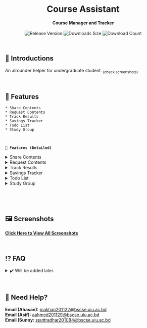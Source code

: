 <!-- 
  TODO:
      1. Add content sharing  -- Lead: Sunny
      2. Add result tracking  --|
      3. Add savings tracker  --| Lead: Ahasan
      4. Add todo fetures     --|
      5. Add study group      --|
-->

<h1 align="center">Course Assistant</h1>
<div align="center">
  <strong>Course Manager and Tracker</strong>
</div>
<br>
<div align="center">
  <!-- Release Version -->
    <img src="https://img.shields.io/github/tag/Ahsan40/course-assistant?color=blue&label=Release&style=for-the-badge" alt="Release Version" />
  <!-- Last Updated (Does not show Date, Only month and year)-->
    <!-- <img src="https://img.shields.io/github/release-date/Ahsan40/course-assistant?color=green&label=Updated&style=for-the-badge" alt="Release Date" /> -->
  <!-- Downloads Size -->
    <img src="https://img.shields.io/github/repo-size/Ahsan40/course-assistant?color=orange&label=Size&style=for-the-badge" alt="Downloads Size" />
  <!-- Download counts -->
    <img src="https://img.shields.io/github/downloads/Ahsan40/course-assistant/total?color=green&style=for-the-badge" alt="Download Count" />
</div>


&nbsp;
&nbsp;
## 💠 **Introductions**
  An alrounder helper for undergraduate student. <sub>(check screenshots)</sub>

&nbsp;
&nbsp;
## 📜 **Features**
    * Share Contents
    * Request Contents
    * Track Results
    * Savings Tracker
    * Todo List
    * Study Group

&nbsp;

**`🔹 Features (Detailed)`**

<details>
  <summary> Share Contents</summary>

    * Details will be added later.
</details>


<details>
  <summary> Request Contents</summary>

    * Details will be added later.
</details>

<details>
  <summary> Track Results</summary>

    * Details will be added later.
</details>

<details>
  <summary> Savings Tracker</summary>

    * Details will be added later.
</details>

<details>
  <summary> Todo List</summary>

    * Details will be added later.
</details>

<details>
  <summary> Study Group</summary>

    * Details will be added later.
</details>

&nbsp;
&nbsp;
<!-- 
## ⬇ **Downloads**
</strong>Will be added later</strong>
<br>
<br> -->
<!-- <a href="https://github.com/Ahsan40/course-assistant/releases"><img alt="GitHub release (latest by date including pre-releases)" src="https://img.shields.io/github/downloads-pre/Ahsan40/course-assistant/latest/total?color=red&label=Download%20latest&style=for-the-badge"></a> -->

&nbsp;
## 🖼️ **Screenshots**
<strong><a href="https://magicxmod.github.io/screenshots" target="_blank" rel="noopener">Click Here to View All Screenshots</a></strong>

&nbsp;
## ⁉️ **FAQ**
<details>
  <summary> ✔️ Will be added later.</summary>
<br>
  &nbsp; &nbsp; &nbsp;🅰️ Will be added later.

</details>

&nbsp;
## 🔆 **Need Help?**
**Email (Ahasan):** [makhan201122@bscse.uiu.ac.bd](mailto:makhan201122@bscse.uiu.ac.bd)\
**Email (Asif):** [aahmed201129@bscse.uiu.ac.bd](mailto:aahmed201129@bscse.uiu.ac.bd)\
**Email (Sunny:** [ssuttradhar201084@bscse.uiu.ac.bd](mailto:ssuttradhar201084@bscse.uiu.ac.bd)

